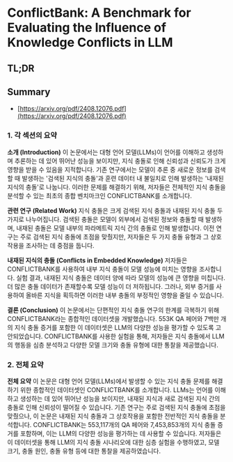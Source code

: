 # ConflictBank: A Benchmark for Evaluating the Influence of Knowledge Conflicts in LLM
## TL;DR
## Summary
- [https://arxiv.org/pdf/2408.12076.pdf](https://arxiv.org/pdf/2408.12076.pdf)

### 1. 각 섹션의 요약

**소개 (Introduction)**
이 논문에서는 대형 언어 모델(LLMs)이 언어를 이해하고 생성하며 추론하는 데 있어 뛰어난 성능을 보이지만, 지식 충돌로 인해 신뢰성과 신뢰도가 크게 영향을 받을 수 있음을 지적합니다. 기존 연구에서는 모델이 추론 중 새로운 정보를 검색할 때 발생하는 '검색된 지식의 충돌'과 훈련 데이터 내 불일치로 인해 발생하는 '내재된 지식의 충돌'로 나눕니다. 이러한 문제를 해결하기 위해, 저자들은 전체적인 지식 충돌을 분석할 수 있는 최초의 종합 벤치마크인 CONFLICTBANK를 소개합니다.

**관련 연구 (Related Work)**
지식 충돌은 크게 검색된 지식 충돌과 내재된 지식 충돌 두 가지로 나누어집니다. 검색된 충돌은 모델이 외부에서 검색된 정보와 충돌할 때 발생하며, 내재된 충돌은 모델 내부의 파라메트릭 지식 간의 충돌로 인해 발생합니다. 이전 연구는 주로 검색된 지식 충돌에 초점을 맞췄지만, 저자들은 두 가지 충돌 유형과 그 상호작용을 조사하는 데 중점을 둡니다.

**내재된 지식의 충돌 (Conflicts in Embedded Knowledge)**
저자들은 CONFLICTBANK를 사용하여 내부 지식 충돌이 모델 성능에 미치는 영향을 조사합니다. 실험 결과, 내재된 지식 충돌은 데이터 양에 따라 모델의 성능에 큰 영향을 미칩니다. 더 많은 충돌 데이터가 존재할수록 모델 성능이 더 저하됩니다. 그러나, 외부 증거를 사용하여 올바른 지식을 획득하면 이러한 내부 충돌의 부정적인 영향을 줄일 수 있습니다.

**결론 (Conclusion)**
이 논문에서는 단편적인 지식 충돌 연구의 한계를 극복하기 위해 CONFLICTBANK라는 종합적인 데이터셋을 개발했습니다. 553K QA 페어와 7백만 개의 지식 충돌 증거를 포함한 이 데이터셋은 LLM의 다양한 성능을 평가할 수 있도록 고안되었습니다. CONFLICTBANK를 사용한 실험을 통해, 저자들은 지식 충돌에서 LLM의 행동을 심층 분석하고 다양한 모델 크기와 충돌 유형에 대한 통찰을 제공했습니다.

### 2. 전체 요약

**전체 요약**
이 논문은 대형 언어 모델(LLMs)에서 발생할 수 있는 지식 충돌 문제를 해결하기 위한 종합적인 데이터셋인 CONFLICTBANK를 소개합니다. LLMs는 언어를 이해하고 생성하는 데 있어 뛰어난 성능을 보이지만, 내재된 지식과 새로 검색된 지식 간의 충돌로 인해 신뢰성이 떨어질 수 있습니다. 기존 연구는 주로 검색된 지식 충돌에 초점을 맞췄으나, 이 논문은 내재된 지식 충돌과 그 상호작용을 포함한 전반적인 지식 충돌을 분석합니다.
CONFLICTBANK는 553,117개의 QA 페어와 7,453,853개의 지식 충돌 증거를 포함하며, 이는 LLM의 다양한 성능을 평가하는 데 사용할 수 있습니다. 저자들은 이 데이터셋을 통해 LLM의 지식 충돌 시나리오에 대한 심층 실험을 수행하였고, 모델 크기, 충돌 원인, 충돌 유형 등에 대한 통찰을 제공하였습니다.